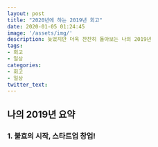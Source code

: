 ```yaml
---
layout: post
title: "2020년에 하는 2019년 회고"
date: 2020-01-05 01:24:45
image: '/assets/img/'
description: 늦었지만 더욱 찬찬히 돌아보는 나의 2019년
tags:
- 회고
- 일상
categories:
- 회고
- 일상
twitter_text:
---
```

## 나의 2019년 요약
### 1. 불효의 시작, 스타트업 창업!
